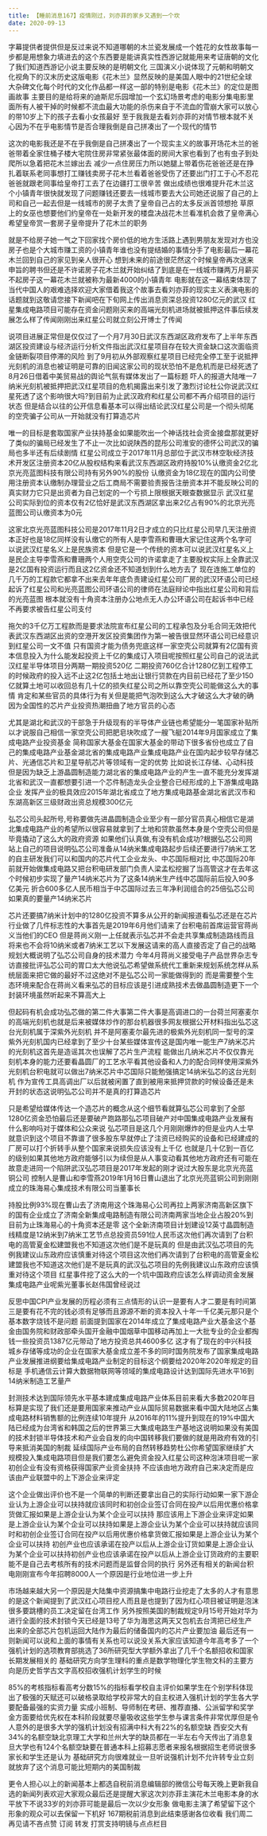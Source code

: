 ```yaml
---
title: 【睡前消息167】疫情刚过，刘亦菲的家乡又遇到一个坎
date: 2020-09-13
---
```


字幕提供者提供但是反过来说不知道哪朝的木兰瓷发展成一个姓花的女性故事每一步都是用想象力填进去的这个东西要是能讲真实性西游记就能用来考证唐朝的文化了我们知道西游记小说主要反映的是明朝文化
三国演义小说体现了元朝和明朝文化视角下的汉末历史这版电影《花木兰》显然反映的是美国人眼中的21世纪全球大杂碑文化每个时代的文化作品都一样这一部的特别是电影《花木兰》的定位是图画故事
主要目的是给将来的迪斯尼乐园增加一个玄幻场景考虑的电影分集电影里面所有人被干掉的时候都不流血最大功能的杀伤来自于不流血的雪崩大家可以放心的带10岁上下的孩子去看小女孩最好
至于我我是去看刘亦菲的对情节根本就不关心因为不在乎电影情节是否合理我倒是自己拼凑出了一个现代的情节

这次的电影我还是不在乎我倒是自己拼凑出了一个现实主义的故事开场花木兰的爸爸带着全家住桶子楼大宅院住房非常紧张最体面的房间大家也看到了也有虫子到处爬所以急着把花木兰嫁出去
减少一点住房压力所以她腿上带着伤花爸爸还是在挣扎着联系老同事想打工赚钱卖房子花木兰看着爸爸受伤了还要出门打工于心不忍花爸爸就跟老同事给皇帝打工去了在边疆打工很辛苦
做出成绩也很难提升花木兰这个小镇青年很快就发现了问题赚钱还要去一线城市要去大公司她还说服了自己的上司和自己一起去但是一线城市的房子太贵了皇帝自己占的太多反派首领想抢
草原上的女巫也想要他们约皇帝在一处新开发的楼盘决战花木兰看准机会救了皇帝满心希望皇帝赏一套房子皇帝提升了花木兰的职务

就是不给房子她一气之下回家找个房价低的地方生活路上遇到男朋友发现对方也没房子也是个大城市赚工资的小镇青年谁也没有提结婚的事情分手了电影最后一幕花木兰回到自己的家见到亲人很开心
想到未来的前途很茫然这个时候皇帝再次送来申旨的聘书但还是不许诺房子花木兰就开始纠结了到底是在一线城市赚两万月薪买不起房子这一幕花木兰就被称为最新4000的小镇青年
电影就在这一幕结束体现了当代中国人的艰难选择欢迎大家借着我这个故事去看刘亦菲的现实主义表演电影的话题就到这敬请您接下新闻吧在下旬网上传出消息资深总投资1280亿元的武汉
红星集成电路项目可能存在资金问题刚买来的高端光刻机进场就被抵押这件事后续发展怎么样了传闻刚刚出来红星公司就立刻公开博士了传闻

说项目进展正常但是仅仅过了一个月7月30日武汉东西湖区政府发布了上半年东西湖区投资建设与经济运行分析文件指出武汉红星项目存在较大资金缺口这次面临资金链断裂项目停滞的风险
到了9月初从外部观察红星项目已经完全停工至于说抵押光刻机的消息也被证明是可靠的旧闻这家公司的现状恐怕不是危机而是已经死透了8月26日借着中美贸易战的舆论气氛有媒体发出了一篇标题
吓人的报道大陆唯一7纳米光刻机被抵押把武汉红星项目的危机揭露出来引发了激烈讨论杜公你说武汉红星死透了这个影响很大吗?到目前为止武汉政府和红星公司都不再介绍项目的运行状态
但是结合以往的公开信息看基本可以得出结论武汉红星公司是一个彻头彻尾的空壳骗子公司从一开始就没有打算造芯片

唯一的目标是套取国家产业扶持基金如果能吹出一个神话找社会资金接盘那就更好了类似的骗局已经发生了不止一次比如说陕西的昆彤公司淮安的德怀公司武汉的骗局也多半还有后续剧情
红星公司成立于2017年11月总部位于武汉市林空耿经济技术开发区注册资本20亿从股权结构来看武汉东西湖区政府持股10%认缴资金2亿北京光亮蓝图科技有限公司持有另外90%的股份
认缴资金为18亿现在的国内公司使用注册资本认缴制办理营业之后工商局不需要验责报告注册资本并不能反映公司的真实财力它只是出资者为自己划定的一个亏损上限根据天眼查数据显示
武汉红星公司实际到位的资本仅有2亿恰好是武汉东西湖区拿出来2亿占有90%的北京光亮蓝图公司认缴资本为0元

这家北京光亮蓝图科技公司是2017年11月2日才成立的只比红星公司早几天注册资本正好也是18亿同样没有认缴它的所有人是李雪燕和曹珊大家记住这两个名字可以说武汉红星名义上是民族资本
但是它是一个传统的资本可以说武汉红星名义上是民企主导李雪燕和曹珊两个人用空壳公司的许诺拿走了主要股权实际上全靠武汉是2亿国有投资运行而且这2亿资金还不知道划到什么地方去了
现在连施工单位的几千万的工程款它都拿不出来去年年底负责建设红星公司厂房的武汉环语公司已经起诉了红星公司和光亮蓝图公司环语公司的律师在法庭辩论中指出红星公司和背后的光亮蓝图
根本就没有十角资本注册办公地点无人办公环语公司在起诉书中已经不再要求被告红星公司支付

拖欠的3千亿万工程款而是要求法院宣布红星公司的工程承包及分毛合同无效把代表武汉东西湖区出资的空港开发区投资集团作为第一被告很显然环语公司已经意识到红星公司一文不值
只有国资才能为债务兜底这样一家空壳公司就算有2亿国有资本信息投入为什么能发起投资上千亿的集成订入项目呢按照红星公司自己的说法武汉红星半导体项目分两期一期投资520亿
二期投资760亿合计1280亿到工程停工的时候政府的投入远不止这2亿包括土地出让银行贷款在内目前已经花了至少150亿就算土地可以收回总有几十亿的损失红星公司之所以靠空壳公司能做这么大的事情
肯定和某些官员的具体行为有关但是能把气泡吹到这么大才破这么大才破的确因为全国性的芯片产业投资热潮扭曲了地方官员的心态

尤其是湖北和武汉的干部急于升级现有的半导体产业链也希望能分一笔国家补贴所以才说服自己相信一家空壳公司把肥皂块吹成了一艘飞艇2014年9月国家成立了集成电路产业投资基金
简称国家大基金在国家大基金的带动下很多省份也成立了自己的集成电路产业基金湖北省的集成电路产业集成电路产业在国内起步较早存储芯片、光通信芯片和卫星导航芯片等领域有一定的优势
比如说长江存储、心动科技但是因为缺乏上游晶圆制造能力湖北省的集成电路产业的产生一直不能充分发挥湖北省和武汉一直都想要引进一个芯件制造龙头企业整合已经形成的上下游集成电路企业
发挥产业的极具效应2015年湖北省成立了地方集成电路基金湖北省武汉市和东湖高新区三级财政出资总规模300亿元

弘芯公司头起所号,号称要做先进晶圆制造企业至少有一部分官员真心相信它是湖北集成电路产业的希望所以很容易就拿到了土地和贷款虽然本身是个空壳公司但是毕竟撬动了这么大的政府资源
如果他们认真做,有没有机会成功?根据弘芯公司网站上自己的项目说明弘芯公司准备从14纳米集成电路起步后续还要进行7纳米工艺的自主研发我们可以和国内的芯片代工企业龙头、中芯国际相对比
中芯国际20年前就开始做集成电路又把台积电研发部门负责人梁孟松挖掘了当高管这才在去年这个时候初步实现了量产14纳米芯片为了这条14纳米生产线中芯国际前后投入90多亿美元
折合600多亿人民币相当于中芯国际过去三年净利润组合的25倍弘芯公司如果真的要量产14纳米芯片

芯片还要搞7纳米计划中的1280亿投资不算多从公开的新闻报道看弘芯还是在芯片行业做了几件标志性的大事首先是2019年6月他们请来了台积电前首席运营官蒋尚义当他们的CEO
但是蒋尚义刚一上任就表示弘芯并不会走共享集成制造路线而且将来也不会将10纳米或者7纳米工艺以下发展这请来的高人直接否定了自己的战略规划大概说明了弘芯公司自身的技术潜力
今年4月蒋尚义接受电子产品世界杂志专访直接批评弘芯公司的胃口太大他说弘芯希望做系统代工重新来规划系统怎样从系统层面来把它做的最好不过这绝对不是弘芯公司一家能做得到的
而是需要整个生态环境来配合在蒋尚义看来弘芯的目标应该是引进成熟技术去做晶圆制造更下一个封装环境虽然听起来不算高大上

但起码有机会成功弘芯做的第二件大事第二件大事是高调进口的一台荷兰阿塞麦尔的高端光刻机也就是后来被媒体炒作的那台机器很多网友根据公开材料指出弘芯这台光刻机属于深紫外光刻机
并不是阿塞麦尔最先进的极紫外光刻机同一型号的深紫外光刻机国内已经拿到了至少十台某些媒体宣传这是国内唯一能生产7纳米芯片的光刻机这首先是造谣其次也误解了芯片生产流程
能做出几纳米芯片不仅仅靠光刻机本身的能力还要看晶圆厂的工艺水平看其他设备和人力的配合同样使用深紫外光刻机台积电就可以做出7纳米芯片中芯国际只能勉强搞定14纳米弘芯的这台光刻机
作为宣传工具高调出厂以后就被闲置了直到被用来抵押贷款的时候设备还是未开封的状态这说明弘芯公司并不是真的打算造芯片

只是希望给媒体传达一个造芯片的概念从这个细节看就算弘芯公司拿到了全部1280亿资金恐怕最后还是要破产跑路那弘芯项目破产对中国集成电路产业发展有什么影响吗对于媒体和公众来说
弘芯项目是这几个月刚刚爆炸的但是业内人士早就意识到这个项目不靠谱了很多股东早就停止了注资已经购买的设备和已经建成的厂房可以打个折转手从整个国家来说损失应该没有上千亿
也就是几十亿到一百亿的级别如果其他地方政府能够引以为续但是从人事变动看其他地方政府还有可能在故意走进同一个陷阱武汉弘芯项目是2017年发起的刚才说过大股东是北京光亮蓝铜公司
控制人是曹山和李雪燕2019年1月16日曹山退出了北京光亮蓝铜公司到刚刚成立的珠海易心集成技术有限公司当董事长

持股比例93%现在曹山去了济南用这个珠海易心公司再拉上两家济南高新区旗下的国有企业成立了济南全新集成电路制造有限公司济南两家当地企业占股20%到目前为止珠海易心的十角资本还是零
这个全新济南项目计划建设12英寸晶圆制造线精度是12纳米到7纳米工艺节点总投资员591位人民币这次他们再次请到了台积电的高管夏金松建盟我也不知道这次他们是不是玩真的
但是由武汉弘芯项目的先例我建议山东政府应该慎重对待这个项目这次他们再次请到了台积电的高管夏金松建盟我也不知道这次他们是不是玩真的武汉弘芯项目的先例我建议山东政府应该慎重对待这个项目
红星事件挖了这么大的一个坑中国政府应该怎么样调动资金发展集成电路产业呢紫光董事长赵伟国曾经说过

反思中国CPI产业发展的历程必须有三点情形的认识一是要有人才二要是有时间第三是要有花不完的钱必须有足够而且源源不断的资本投入十年一千亿美元那只是个基本数字烧钱不是问题
前面提到国家在2014年成立了集成电路产业大基金这个基金由国务院和财政部牵头国开金融中国烟草中国移动再加上一大批专业的企业都掏钱一些投资员1387亿元带动了地方投资总共4600多亿
这才有了现在的中兴科技城乡存储等成功的企业在国家大基金成立差不多的同时国务院发布了国家集成电路产业发展推进纲要给集成电路产业制定的目标这个纲要给2020年2020年规定的目标是
手机通信云计算大数据物联网等领域的集成电路设计达到国际先进水平16到14纳米制造工艺量产

封测技术达到国际领先水平基本建成集成电路产业体系目前来看大多数2020年目标算是实现了我们还是要用国家来推动产业从国际贸易数据来看中国大陆地区占集成电路材料销售额的比例连续10年提升
从2016年的11%提升到现在的19%中国大陆已经成为台湾省和韩国之后的世界第三大集成电路生产基地这说明如果没有美国的技术封锁半导体技术和产业会自发的向中国转移我们要做的就是用政府有效的引导来抵消美国的制裁
延续国际产业布局的自然转移趋势杜公你希望国家继续扩大规模投入集成电路项目但是我们要怎么避免资金投入红星公司这种泡沫项目呢一家初创企业有没有资格获得国家产业资金扶持
不应该由地方政府自己来决定而是应该由产业联盟中的上下游企业来评定

这个企业做出评价也不是一个简单的判断还要拿出自己的实际行动如果一家下游企业认为上游企业可以扶持就应该同时和初创企业签订合同在投产以后用优惠价格拿货做汇报如果是上游企业认为某个企业可以扶持
那应该用上下游企业来评定如果是上游企业认为某个企业可以扶持如果是上游企业认为某个企业可以扶持就应该同时和初创企业签订合同在投产以后用优惠价格拿货做汇报如果是上游企业认为某个企业可以扶持
初创产业也应该承诺在投产以后从上游企业订货如果是上游企业认为某个企业可以扶持初创产业也应该承诺在投产以后从上游企业订货政府的主要职能不是自己去考核所有的技术问题而是监督合同的执行
另外还有相关的新闻台积电刚刚宣布今年招聘8000人一个原因是行业地位进一步上升

市场越来越大另一个原因是大陆集中资源搞集中电路行业挖走了太多的人才有意思的是这个新闻提到了武汉红心项目挖人而且是也提到了因为红心项目被证明是泡沫很多要跳槽的员工决定留在台湾工作
另外按照美国的制裁规定9月15号开始对华为进行全面的技术封锁今天已经是13号了华为海思这两天又包机去台湾把已经生产出来的全部芯片包机运回大陆作为最后的储备国内的芯片产业要加油
最后还有一则新闻可以说和上面的事情有关系也可以说没关系大家应该知道今年高考多了一个强机计划的选项教育部挑选了36所研究型大学额外拿出了几千个名额招收和国家长期发展相关的
基础研究方向学生理科的重点是数学物理化学生物文科的主要方向是历史哲学古文字高校招收强机计划学生的时候

85%的考核指标看高考分数15%的指标看学校自主评价如果学生在个别学科体现出了极强的天赋还可以破格录取给学校非常大的自主权进入强机计划的学生各大学要配备最强的实资力量
实成小班制、导师制在考研、推荐直播、公派留学和奖学金方面要给优先权在本科阶段就要尽量吸收这些学生参与课言条件非常优厚但是令人意外的是很多大学的强机计划没有招满中科大有22%的名额空缺
西安交大有34%的名额空缺北京理工大学和兰州大学的缺员都在一半左右今天传出了消息复旦大学也有124个名额空缺要在普通本科上招募志愿者来报名根据招生老师说很多家长和学生还是认为
基础研究方向很难就业一旦听说强机计划不允许转专业立刻就放弃了这个消息可能比短期内的美国制裁

更令人担心以上的新闻基本上都选自税前消息编辑部的微信公号每天晚上更新我自选的新闻列表欢迎大家观众最后还是提醒大家这次刘亦菲主演花木兰电影本身的水平放下不说33岁的刘亦菲可能是最后一次以少女形象
做电影主演了希望留下这个形象的观众可以去保留一下机好 167期税前消息到此结束感谢各位收看 我们周二再见请不吝点赞 订阅 转发 打赏支持明镜与点点栏目